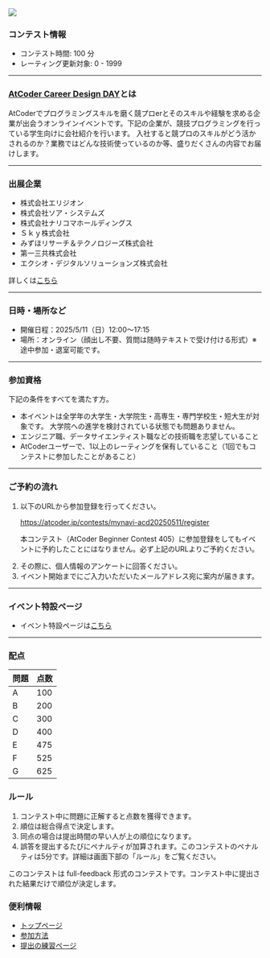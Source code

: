 
<div>

<span>

<span>

<img src="https://img.atcoder.jp/abc403/15f79e3b6335c4559cabf08b35c38a52.png">

</img>

### **コンテスト情報**

<section>

<ul>

<li>
コンテスト時間: 100 分
</li>

<li>
レーティング更新対象: 0 - 
<span>
1999
</span>

</li>

</ul>

</section>

---

### **<a href="https://atcoder.jp/contests/mynavi-acd20250511">AtCoder Career Design DAY</a>とは**

<section>
AtCoderでプログラミングスキルを磨く競プロerとそのスキルや経験を求める企業が出会うオンラインイベントです。下記の企業が、競技プログラミングを行っている学生向けに会社紹介を行います。
入社すると競プロのスキルがどう活かされるのか？業務ではどんな技術使っているのか等、盛りだくさんの内容でお届けします。
    
</section>

---

### **出展企業**

<ul>

<li>
株式会社エリジオン 
</li>

<li>
株式会社ソア・システムズ
</li>

<li>
株式会社ナリコマホールディングス
</li>

<li>
Ｓｋｙ株式会社
</li>

<li>
みずほリサーチ＆テクノロジーズ株式会社
</li>

<li>
第一三共株式会社
</li>

<li>
エクシオ・デジタルソリューションズ株式会社
</li>

</ul>

<section>
詳しくは<a href="https://atcoder.jp/contests/mynavi-acd20250511">こちら</a>
</section>

---

### **日時・場所など**

<section>

<ul>

<li>
開催日程：2025/5/11（日）12:00～17:15
</li>

<li>
場所：オンライン（顔出し不要、質問は随時テキストで受け付ける形式）※途中参加・退室可能です。
</li>

</ul>

</section>

---

### **参加資格**

<section>

<p>
下記の条件をすべてを満たす方。
      
</p>

<ul>

<li>

<span>
本イベントは全学年の大学生・大学院生・高専生・専門学校生・短大生が対象です。
</span>
大学院への進学を検討されている状態でも問題ありません。
</li>

<li>
エンジニア職、データサイエンティスト職などの技術職を志望していること
</li>

<li>
AtCoderユーザーで、1以上のレーティングを保有していること（1回でもコンテストに参加したことがあること）
</li>

</ul>

</section>

---

### **ご予約の流れ**

<section>

<ol>

<li>
以下のURLから参加登録を行ってください。  

<a href="https://atcoder.jp/contests/mynavi-acd20250511/register">https://atcoder.jp/contests/mynavi-acd20250511/register</a>
</li>

<span>

<font color="">本コンテスト（AtCoder Beginner Contest 405）に参加登録をしてもイベントに予約したことにはなりません。必ず上記のURLよりご予約ください。</font>

</span>

<li>
その際に、個人情報のアンケートに回答ください。
</li>

<li>
イベント開始までにご入力いただいたメールアドレス宛に案内が届きます。
</li>

</ol>

</section>

---

### **イベント特設ページ**

<section>

<ul>

<li>
イベント特設ページは<a href="https://job.mynavi.jp/conts/s/tvs/27/z_atc_250511/">こちら</a>
</li>

</ul>

</section>

---

### **配点**

<section>

<div>

<div>

<table>

<thead>

<tr>

<th>
問題
</th>

<th>
点数
</th>

</tr>

</thead>

<tbody>

<tr>

<td>
A
</td>

<td>
100
</td>

</tr>

<tr>

<td>
B
</td>

<td>
200
</td>

</tr>

<tr>

<td>
C
</td>

<td>
300
</td>

</tr>

<tr>

<td>
D
</td>

<td>
400
</td>

</tr>

<tr>

<td>
E
</td>

<td>
475
</td>

</tr>

<tr>

<td>
F
</td>

<td>
525
</td>

</tr>

<tr>

<td>
G
</td>

<td>
625
</td>

</tr>

</tbody>

</table>

</div>

</div>

</section>

### **ルール**

<section>

<ol>

<li>
コンテスト中に問題に正解すると点数を獲得できます。
</li>

<li>
順位は総合得点で決定します。
</li>

<li>
同点の場合は提出時間の早い人が上の順位になります。
</li>

<li>
誤答を提出するたびにペナルティが加算されます。このコンテストのペナルティは5分です。詳細は画面下部の「ルール」をご覧ください。
</li>

</ol>

<p>
このコンテストは full-feedback 形式のコンテストです。コンテスト中に提出された結果だけで順位が決定します。
      
</p>

</section>

### **便利情報**

<ul>

<li>
<a href="https://atcoder.jp/">トップページ</a>
</li>

<li>
<a href="https://atcoder.jp/post/37">参加方法</a>
</li>

<li>
<a href="https://atcoder.jp/contests/practice">提出の練習ページ</a>
</li>

</ul>

</span>

</span>

</div>
